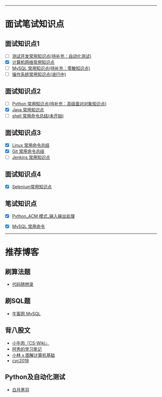 

<hr/>

# 面试笔试知识点
## 面试知识点1

- [ ] [测试开发常用知识点(待补充：自动化测试)](https://github.com/verolls/SDET_interview/blob/main/docs/测试开发常用知识点.md)
- [x] [计算机网络常用知识点](https://github.com/verolls/SDET_interview/blob/main/docs/计算机网络常用知识点.md)
- [ ] [MySQL 常用知识点(待补充：零散知识点)](https://github.com/verolls/SDET_interview/blob/main/docs/MySQL常用知识点.md)
- [ ] [操作系统常用知识点(进行中)](https://github.com/verolls/SDET_interview/blob/main/docs/操作系统常用知识点.md)

## 面试知识点2

- [ ] [Python 常用知识点(待补充：高级面对对象知识点)](https://github.com/verolls/SDET_interview/blob/main/docs/Python常用知识点.md)
- [x] [Java 常用知识点](https://github.com/verolls/SDET_interview/blob/main/docs/Java常用知识点.md)
- [ ] [shell 常用命令总结(未开始)](https://github.com/verolls/SDET_interview/blob/main/docs/shell常用命令总结.md)

## 面试知识点3

- [x] [Linux 常用命令总结](https://github.com/verolls/SDET_interview/blob/main/docs/Linux常用命令总结.md)
- [x] [Git 常用命令总结](https://github.com/verolls/SDET_interview/blob/main/docs/Git常用命令总结.md)
- [ ] [Jenkins 常用知识点](https://github.com/verolls/SDET_interview/blob/main/docs/Jenkins常用知识点.md)

## 面试知识点4

- [x] [Selenium常用知识点](https://github.com/verolls/SDET_interview/blob/main/docs/Selenium常用知识点.md)

## 笔试知识点
- [x] [Python_ACM 模式_输入输出处理](https://github.com/verolls/SDET_interview/blob/main/docs/Python_ACM模式_输入输出处理.md)
- [x] [MySQL 常用命令](https://github.com/verolls/SDET_interview/blob/main/docs/MySQL常用命令.md)


<hr/>

# 推荐博客

## 刷算法题
- [代码随想录](https://programmercarl.com/)
## 刷SQL题
- [牛客网 MySQL](https://www.nowcoder.com/exam/oj?page=1&tab=SQL%E7%AF%87&topicId=199)

## 背八股文
- [小牛肉『CS-Wiki』](https://www.cswiki.top/)
- [阿秀的学习笔记](https://interviewguide.cn/)
- [小林 x 图解计算机基础](https://xiaolincoding.com/)
- [cyc2018](www.cyc2018.xyz)

## Python及自动化测试
- [白月黑羽](https://www.byhy.net/)